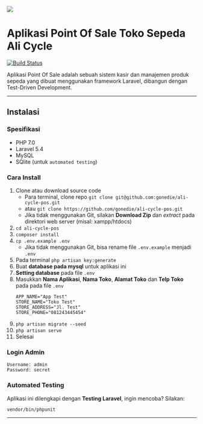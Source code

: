 <p align="left"><img src="https://laravel.com/assets/img/components/logo-laravel.svg"></p>

<h1 align="left">Aplikasi Point Of Sale Toko Sepeda Ali Cycle</h1>

[![Build Status](https://travis-ci.org/gonedie/ali-cycle-pos.svg?branch=master)](https://travis-ci.org/gonedie/ali-cycle-pos)

Aplikasi Point Of Sale adalah sebuah sistem kasir dan manajemen produk sepeda yang dibuat menggunakan framework Laravel, dibangun dengan Test-Driven Development.

<hr>

## Instalasi
### Spesifikasi
- PHP 7.0
- Laravel 5.4
- MySQL
- SQlite (untuk `automated testing`)

### Cara Install

1. Clone atau download source code
    - Para terminal, clone repo `git clone git@github.com:gonedie/ali-cycle-pos.git`
    - atau `git clone https://github.com/gonedie/ali-cycle-pos.git`
    - Jika tidak menggunakan Git, silakan **Download Zip** dan *extract* pada direktori web server (misal: xampp/htdocs)
2. `cd ali-cycle-pos`
3. `composer install`
4. `cp .env.example .env`
    - Jika tidak menggunakan Git, bisa rename file `.env.example` menjadi `.env`
5. Pada terminal `php artisan key:generate`
6. Buat **database pada mysql** untuk aplikasi ini
7. **Setting database** pada file `.env`
8. Masukkan **Nama Aplikasi**, **Nama Toko**, **Alamat Toko** dan **Telp Toko** pada pada file `.env`
    ```
    APP_NAME="App Test"
    STORE_NAME="Toko Test"
    STORE_ADDRESS="Jl. Test"
    STORE_PHONE="081243445454"
    ```
8. `php artisan migrate --seed`
9. `php artisan serve`
10. Selesai

### Login Admin
```
Username: admin
Password: secret
```

### Automated Testing
Aplikasi ini dilengkapi dengan **Testing Laravel**, ingin mencoba? Silakan:
```
vendor/bin/phpunit
```
<hr>
